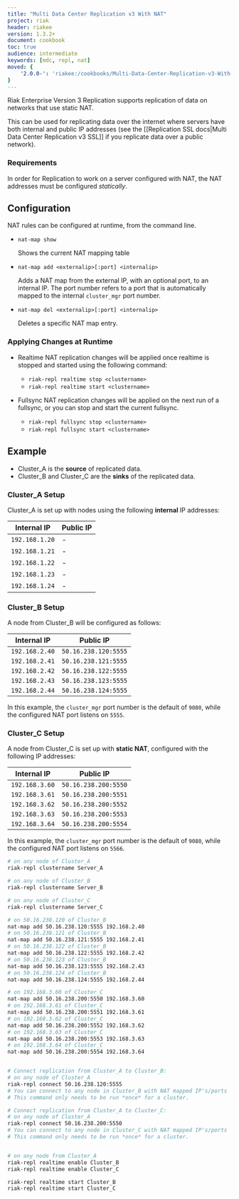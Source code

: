 ```yaml
---
title: "Multi Data Center Replication v3 With NAT"
project: riak
header: riakee
version: 1.3.2+
document: cookbook
toc: true
audience: intermediate
keywords: [mdc, repl, nat]
moved: {
    '2.0.0-': 'riakee:/cookbooks/Multi-Data-Center-Replication-v3-With-NAT'
}
---
```


Riak Enterprise Version 3 Replication supports replication of data on
networks that use static NAT.

This can be used for replicating data over the internet where servers
have both internal and public IP addresses (see the [[Replication SSL
docs|Multi Data Center Replication v3 SSL]] if you replicate data over a
public network).

### Requirements

In order for Replication to work on a server configured with NAT, the
NAT addresses must be configured *statically*.

## Configuration

NAT rules can be configured at runtime, from the command line.

* `nat-map show`

    Shows the current NAT mapping table

* `nat-map add <externalip>[:port] <internalip>`

    Adds a NAT map from the external IP, with an optional port, to an
    internal IP. The port number refers to a port that is automatically
    mapped to the internal `cluster_mgr` port number.

* `nat-map del <externalip>[:port] <internalip>`

    Deletes a specific NAT map entry.

### Applying Changes at Runtime

* Realtime NAT replication changes will be applied once realtime is
  stopped and started using the following command:

    * `riak-repl realtime stop <clustername>`
    * `riak-repl realtime start <clustername>`

* Fullsync NAT replication changes will be applied on the next run of a
  fullsync, or you can stop and start the current fullsync.

    * `riak-repl fullsync stop <clustername>`
    * `riak-repl fullsync start <clustername>`


## Example

* Cluster_A is the **source** of replicated data.
* Cluster_B and Cluster_C are the **sinks** of the replicated data.

### Cluster_A Setup

Cluster_A is set up with nodes using the following **internal** IP
addresses:

Internal IP    | Public IP
---------------|-------------------
`192.168.1.20` | -
`192.168.1.21` | -
`192.168.1.22` | -
`192.168.1.23` | -
`192.168.1.24` | -

### Cluster_B Setup

A node from Cluster_B will be configured as follows:

Internal IP    | Public IP
---------------|-------------------
`192.168.2.40` | `50.16.238.120:5555`
`192.168.2.41` | `50.16.238.121:5555`
`192.168.2.42` | `50.16.238.122:5555`
`192.168.2.43` | `50.16.238.123:5555`
`192.168.2.44` | `50.16.238.124:5555`

In this example, the `cluster_mgr` port number is the default of `9080`,
while the configured NAT port listens on `5555`.

### Cluster_C Setup

A node from Cluster_C is set up with **static NAT**, configured with the
following IP addresses:

Internal IP    | Public IP
---------------|-------------------
`192.168.3.60` | `50.16.238.200:5550`
`192.168.3.61` | `50.16.238.200:5551`
`192.168.3.62` | `50.16.238.200:5552`
`192.168.3.63` | `50.16.238.200:5553`
`192.168.3.64` | `50.16.238.200:5554`

In this example, the `cluster_mgr` port number is the default of `9080`,
while the configured NAT port listens on `5566`.

```bash
# on any node of Cluster_A
riak-repl clustername Server_A

# on any node of Cluster_B
riak-repl clustername Server_B

# on any node of Cluster_C
riak-repl clustername Server_C

# on 50.16.238.120 of Cluster_B
nat-map add 50.16.238.120:5555 192.168.2.40
# on 50.16.238.121 of Cluster_B
nat-map add 50.16.238.121:5555 192.168.2.41
# on 50.16.238.122 of Cluster_B
nat-map add 50.16.238.122:5555 192.168.2.42
# on 50.16.238.123 of Cluster_B
nat-map add 50.16.238.123:5555 192.168.2.43
# on 50.16.238.124 of Cluster_B
nat-map add 50.16.238.124:5555 192.168.2.44

# on 192.168.3.60 of Cluster_C
nat-map add 50.16.238.200:5550 192.168.3.60
# on 192.168.3.61 of Cluster_C
nat-map add 50.16.238.200:5551 192.168.3.61
# on 192.168.3.62 of Cluster_C
nat-map add 50.16.238.200:5552 192.168.3.62
# on 192.168.3.63 of Cluster_C
nat-map add 50.16.238.200:5553 192.168.3.63
# on 192.168.3.64 of Cluster_C
nat-map add 50.16.238.200:5554 192.168.3.64


# Connect replication from Cluster_A to Cluster_B:
# on any node of Cluster_A
riak-repl connect 50.16.238.120:5555
# You can connect to any node in Cluster_B with NAT mapped IP's/ports
# This command only needs to be run *once* for a cluster.

# Connect replication from Cluster_A to Cluster_C:
# on any node of Cluster_A
riak-repl connect 50.16.238.200:5550
# You can connect to any node in Cluster_C with NAT mapped IP's/ports
# This command only needs to be run *once* for a cluster.


# on any node from Cluster_A
riak-repl realtime enable Cluster_B
riak-repl realtime enable Cluster_C

riak-repl realtime start Cluster_B
riak-repl realtime start Cluster_C
```
